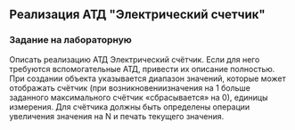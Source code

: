 ## Реализация АТД "Электрический счетчик"
### Задание на лабораторную
Описать реализацию АТД Электрический счётчик. Если для него требуются вспомогательные АТД, привести их описание полностью.
При создании объекта указывается диапазон значений, которые может отображать счётчик (при возникновениизначения на 1 больше заданного максимального счётчик «сбрасывается» на 0), единицы измерения. Для счётчика должны быть определены операции увеличения значения на N и печать текущего значения.
